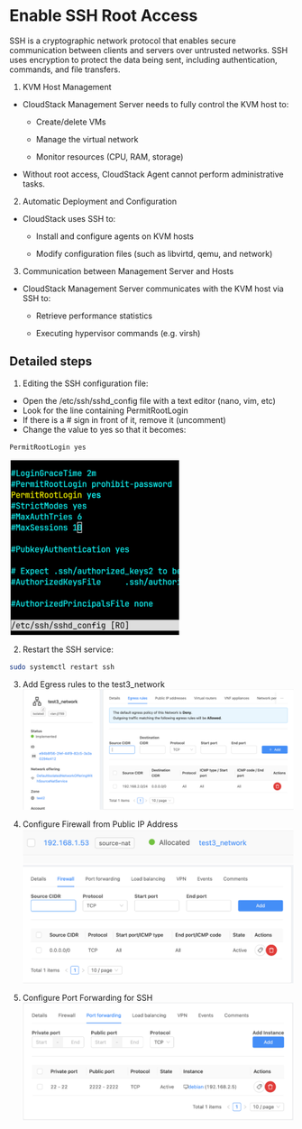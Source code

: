# Enable SSH Root Access

SSH is a cryptographic network protocol that enables secure communication between clients and servers over untrusted networks. SSH uses encryption to protect the data being sent, including authentication, commands, and file transfers.

1. KVM Host Management

- CloudStack Management Server needs to fully control the KVM host to:

    - Create/delete VMs

    - Manage the virtual network

    - Monitor resources (CPU, RAM, storage)

- Without root access, CloudStack Agent cannot perform administrative tasks.

2. Automatic Deployment and Configuration

- CloudStack uses SSH to:

    - Install and configure agents on KVM hosts

    - Modify configuration files (such as libvirtd, qemu, and network)

3. Communication between Management Server and Hosts

- CloudStack Management Server communicates with the KVM host via SSH to:

    - Retrieve performance statistics

    - Executing hypervisor commands (e.g. virsh)


## Detailed steps
1. Editing the SSH configuration file:
- Open the /etc/ssh/sshd_config file with a text editor (nano, vim, etc)
- Look for the line containing PermitRootLogin
- If there is a # sign in front of it, remove it (uncomment)
- Change the value to yes so that it becomes:

```
PermitRootLogin yes
```
![Alt text](/Image/image_SSH.png)

2. Restart the SSH service:

```bash
sudo systemctl restart ssh
```
3. Add Egress rules to the test3_network
![Alt text](/Image/image_SSH_3.png)

4. Configure Firewall from Public IP Address
![Alt text](/Image/image_SSH_5.png)
![Alt text](/Image/image_SSH_4.png)

5. Configure Port Forwarding for SSH
![Alt text](/Image/image_SSH_2.png)
